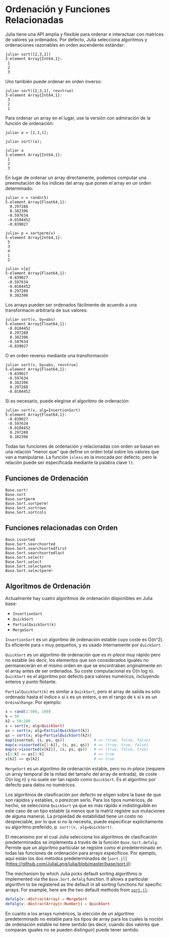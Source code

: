 # Ordenación y Funciones Relacionadas

Julia tiene una API amplia y flexible para ordenar e interactuar con matrices de valores ya ordenados. Por defecto, Julia selecciona algoritmos y ordenaciones razonables en orden ascendente estándar:

```jldoctest
julia> sort([2,3,1])
3-element Array{Int64,1}:
 1
 2
 3
```

Uno también puede ordenar en orden inverso:

```jldoctest
julia> sort([2,3,1], rev=true)
3-element Array{Int64,1}:
 3
 2
 1
```

Para ordenar un array en el lugar, use la versión con admiración de la función de ordenación:

```jldoctest
julia> a = [2,3,1];

julia> sort!(a);

julia> a
3-element Array{Int64,1}:
 1
 2
 3
```

En lugar de ordenar un array directamente, podemos computar una preemutación de los índices del array que ponen el array en un orden determinado:

```julia-repl
julia> v = randn(5)
5-element Array{Float64,1}:
  0.297288
  0.382396
 -0.597634
 -0.0104452
 -0.839027

julia> p = sortperm(v)
5-element Array{Int64,1}:
 5
 3
 4
 1
 2

julia> v[p]
5-element Array{Float64,1}:
 -0.839027
 -0.597634
 -0.0104452
  0.297288
  0.382396
```

Los arrays pueden ser ordenados fácilmente de acuerdo a una transformacin arbitraria de sus valores:

```julia-repl
julia> sort(v, by=abs)
5-element Array{Float64,1}:
 -0.0104452
  0.297288
  0.382396
 -0.597634
 -0.839027
```

O en orden reverso mediante una transformación

```julia-repl
julia> sort(v, by=abs, rev=true)
5-element Array{Float64,1}:
 -0.839027
 -0.597634
  0.382396
  0.297288
 -0.0104452
```

Si es necesario, puede elegirse el algoritmo de ordenación:

```julia-repl
julia> sort(v, alg=InsertionSort)
5-element Array{Float64,1}:
 -0.839027
 -0.597634
 -0.0104452
  0.297288
  0.382396
```

Todas las funciones de ordenación y relacionadas con orden se basan en una relación "menor que" que define un orden total sobre los valores que van a manipularse. La función `isless` es la invocada por defecto, pero la relación puede ser especificada mediante la palabra clave `lt`.

## Funciones de Ordenación

```@docs
Base.sort!
Base.sort
Base.sortperm
Base.Sort.sortperm!
Base.Sort.sortrows
Base.Sort.sortcols
```

## Funciones relacionadas con Orden

```@docs
Base.issorted
Base.Sort.searchsorted
Base.Sort.searchsortedfirst
Base.Sort.searchsortedlast
Base.Sort.select!
Base.Sort.select
Base.Sort.selectperm
Base.Sort.selectperm!
```

## Algoritmos de Ordenación

Actualmente hay cuatro algoritmos de ordenación disponibles en Julia base:

  * `InsertionSort`
  * `QuickSort`
  * `PartialQuickSort(k)`
  * `MergeSort`

`InsertionSort` es un algoritmo de ordenación estable cuyo coste es O(n^2). Es eficiente para `n` muy pequeños, y es usado internamente por `QuickSort`.

`QuickSort` es un algoritmo de ordenación que es *in-place* muy rápido pero no estable (es decir, los elementos que son considerados iguales no permanecerán en el mismo orden en que se encontraban originalmente en el array antes de ser ordenados. Su coste computacional es O(n log n). `QuickSort` es el algoritmo por defecto para valores numéricos, incluyendo enteros y punto flotante.

`PartialQuickSort(k)` es similar a `QuickSort`, pero el array de salida es sólo ordenado hasta el índice 
`k` si `k` es un entero, o en el rango de `k` si `k` es un `OrdinalRange`. Por ejemplo:

```julia
x = rand(1:500, 100)
k = 50
k2 = 50:100
s = sort(x; alg=QuickSort)
ps = sort(x; alg=PartialQuickSort(k))
qs = sort(x; alg=PartialQuickSort(k2))
map(issorted, (s, ps, qs))             # => (true, false, false)
map(x->issorted(x[1:k]), (s, ps, qs))  # => (true, true, false)
map(x->issorted(x[k2]), (s, ps, qs))   # => (true, false, true)
s[1:k] == ps[1:k]                      # => true
s[k2] == qs[k2]                        # => true
```

`MergeSort` es un algoritmo de ordenación estable, pero no *in-place* (requiere un array temporal de la mitad del tamaño del array de entrada), de coste O(n log n) y no suele ser tan rapido como `QuickSort`. Es el algoritmo por defecto para datos no numéricos.

Los algoritmos de clasificación por defecto se eligen sobre la base de que son rápidos y estables, o *parezcan* serlo. Para los tipos numéricos, de hecho, se selecciona `QuickSort` ya que es más rápido e indistinguible en este caso de un tipo estable (a menos que la matriz registre sus mutaciones de alguna manera). La propiedad de estabilidad tiene un costo no despreciable, por lo que si no la necesita, puede especificar explícitamente su algoritmo preferido, p. `sort!(v, alg=QuickSort)`.

El mecanismo por el cual Julia selecciona los algoritmos de clasificación predeterminados se implementa a través de la función `Base.Sort.defalg`. Permite que un algoritmo particular se registre como el predeterminado en todas las funciones de ordenación para arrays específicos. Por ejemplo, aquí están los dos métodos predeterminados de [`sort.jl`] (https://github.com/JuliaLang/julia/blob/master/base/sort.jl):

The mechanism by which Julia picks default sorting algorithms is implemented via the `Base.Sort.defalg`
function. It allows a particular algorithm to be registered as the default in all sorting functions
for specific arrays. For example, here are the two default methods from [`sort.jl`](https://github.com/JuliaLang/julia/blob/master/base/sort.jl):

```julia
defalg(v::AbstractArray) = MergeSort
defalg(v::AbstractArray{<:Number}) = QuickSort
```

En cuanto a los arrays numéricos, la elección de un algoritmo predeterminado no estable para los tipos de array para los cuales la noción de ordenación estable no tiene sentido (es decir, cuando dos valores que comparan iguales no se pueden distinguir) puede tener sentido.
